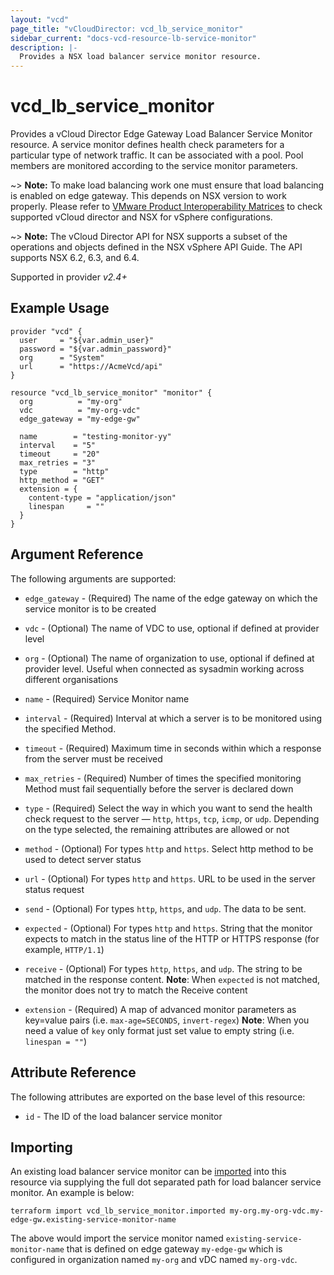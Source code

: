 ```yaml
---
layout: "vcd"
page_title: "vCloudDirector: vcd_lb_service_monitor"
sidebar_current: "docs-vcd-resource-lb-service-monitor"
description: |-
  Provides a NSX load balancer service monitor resource.
---
```


# vcd\_lb\_service\_monitor

Provides a vCloud Director Edge Gateway Load Balancer Service Monitor resource. A service monitor 
defines health check parameters for a particular type of network traffic. It can be associated with
a pool. Pool members are monitored according to the service monitor parameters. 

~> **Note:** To make load balancing work one must ensure that load balancing is enabled on edge gateway. This depends 
on NSX version to work properly. Please refer to [VMware Product Interoperability Matrices](https://www.vmware.com/resources/compatibility/sim/interop_matrix.php#interop&29=&93=) 
to check supported vCloud director and NSX for vSphere configurations.

~> **Note:** The vCloud Director API for NSX supports a subset of the operations and objects defined in the NSX vSphere 
API Guide. The API supports NSX 6.2, 6.3, and 6.4.

Supported in provider *v2.4+*

## Example Usage

```hcl
provider "vcd" {
  user     = "${var.admin_user}"
  password = "${var.admin_password}"
  org      = "System"
  url      = "https://AcmeVcd/api"
}

resource "vcd_lb_service_monitor" "monitor" {
  org          = "my-org"
  vdc          = "my-org-vdc"
  edge_gateway = "my-edge-gw"

  name        = "testing-monitor-yy"
  interval    = "5"
  timeout     = "20"
  max_retries = "3"
  type        = "http"
  http_method = "GET"
  extension = {
    content-type = "application/json"
    linespan     = ""
  }
}
```

## Argument Reference

The following arguments are supported:

* `edge_gateway` - (Required) The name of the edge gateway on which the service monitor is to be created
* `vdc` - (Optional) The name of VDC to use, optional if defined at provider level
* `org` - (Optional) The name of organization to use, optional if defined at provider level. Useful when connected as sysadmin working across different organisations
* `name` - (Required) Service Monitor name

* `interval` - (Required) Interval at which a server is to be monitored using the specified Method. 
* `timeout` - (Required) Maximum time in seconds within which a response from the server must be received 
* `max_retries` - (Required) Number of times the specified monitoring Method must fail sequentially before the server is declared down
* `type` - (Required) Select the way in which you want to send the health check request to the server — `http`, `https`, 
`tcp`, `icmp`, or `udp`. Depending on the type selected, the remaining attributes are allowed or not
* `method` - (Optional) For types `http` and `https`. Select http method to be used to detect server status
* `url` - (Optional) For types `http` and `https`. URL to be used in the server status request
* `send` - (Optional) For types `http`,  `https`, and `udp`. The data to be sent.
* `expected` - (Optional) For types `http` and `https`. String that the monitor expects to match in the status line of 
the HTTP or HTTPS response (for example, `HTTP/1.1`)
* `receive` - (Optional) For types `http`,  `https`, and `udp`. The string to be matched in the response content.
**Note**: When `expected` is not matched, the monitor does not try to match the Receive content
* `extension` - (Required) A map of advanced monitor parameters as key=value pairs (i.e. `max-age=SECONDS`, `invert-regex`)
**Note**: When you need a value of `key` only format just set value to empty string (i.e. `linespan = ""`)

## Attribute Reference

The following attributes are exported on the base level of this resource:

* `id` - The ID of the load balancer service monitor

## Importing

An existing load balancer service monitor can be [imported][docs-import] into this resource
via supplying the full dot separated path for load balancer service monitor. An example is below:

[docs-import]: /docs/import/index.html

```
terraform import vcd_lb_service_monitor.imported my-org.my-org-vdc.my-edge-gw.existing-service-monitor-name
```

The above would import the service monitor named `existing-service-monitor-name` that is defined on edge gateway
`my-edge-gw` which is configured in organization named `my-org` and vDC named `my-org-vdc`.
